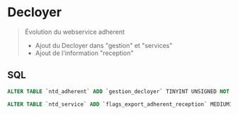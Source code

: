 # Decloyer

> Évolution du webservice adherent
> - Ajout du Decloyer dans "gestion" et "services"
> - Ajout de l'information "reception"


## SQL

```sql
ALTER TABLE `ntd_adherent` ADD `gestion_decloyer` TINYINT UNSIGNED NOT NULL AFTER `gestion_dsn`;
```

```sql
ALTER TABLE `ntd_service` ADD `flags_export_adherent_reception` MEDIUMINT(9) NOT NULL AFTER `flags_export_adherent`;
```
